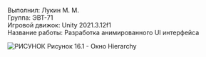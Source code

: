Выполнил: Лукин М. М.  
Группа: ЭВТ-71  
Игровой движок: Unity 2021.3.12f1  
Название работы: Разработка анимированного UI интерфейса  




![РИСУНОК](https://gspics.org/images/2022/12/02/0Xl54T.png)
Рисунок 16.1 - Окно Hierarchy
